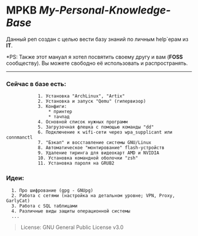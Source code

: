 # MPKB _My-Personal-Knowledge-Base_

Данный реп создан с целью вести базу знаний по личным help`ерам из **IT**. 

*PS: Также этот мануал я хотел посвятить своему другу и вам (**FOSS** сообществу). Вы можете свободно её использовать и распространять. 

-----


###         Сейчас в базе есть:
                1. Установка "ArchLinux", "Artix" 
                2. Установка и запуск "Qemu" (гипервизор)
                3. Конфиги:
                    * принтер
                    * тачпад 
                4. Основной список нужных программ 
                5. Загрузочная флешка с помощью команды "dd"
                6. Подключение к wifi-сети через wpa_supplicant или connmanctl
                7. "Бэкап" и восставление системы GNU/Linux 
                8. Автоматическое "монтирование" flash-устройств 
                9. Удаление тиринга для видеокарт AMD и NVIDIA 
                10. Установка командной оболочки "zsh" 
                11. Установка пароля на GRUB2 

                        
                        
                        
### Идеи:
      1. Про шифрование (gpg - GNUpg)
      2. Работа с сетями (настройка на детальном уровне; VPN, Proxy, GarlyCat)
      3. Работа c SQL таблицами
      4. Различные виды защиты операционной системы
      ... 
             
>  License: GNU General Public License v3.0
                                  


